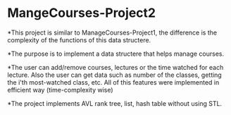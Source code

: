 # MangeCourses-Project2

*This project is similar to ManageCourses-Project1, the difference is the complexity of the functions of this data structere. 

*The purpose is to implement a data structere that helps manage courses.

*The user can add/remove courses, lectures or the time watched for each lecture. Also the user can get data such as number of the classes, getting the i'th most-watched class, etc. All of this features were implemented in efficient way (time-complexity wise)

*The project implements AVL rank tree, list, hash table without using STL.




